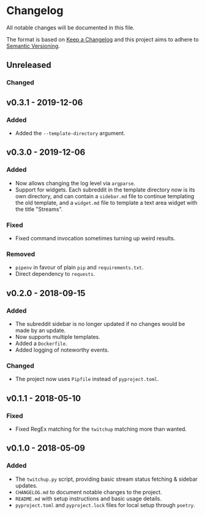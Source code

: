 # Changelog
All notable changes will be documented in this file.

The format is based on [Keep a Changelog](http://keepachangelog.com/en/1.0.0/)
and this project aims to adhere to [Semantic Versioning](http://semver.org/spec/v2.0.0.html).


## Unreleased
### Changed


## v0.3.1 - 2019-12-06
### Added
- Added the `--template-directory` argument.


## v0.3.0 - 2019-12-06
### Added
- Now allows changing the log level via `argparse`.
- Support for widgets. Each subreddit in the template directory now is its own
  directory, and can contain a `sidebar.md` file to continue templating the old
  template, and a `widget.md` file to template a text area widget with the title
  "Streams".

### Fixed
- Fixed command invocation sometimes turning up weird results.

### Removed
- `pipenv` in favour of plain `pip` and `requirements.txt`.
- Direct dependency to `requests`.


## v0.2.0 - 2018-09-15
### Added
- The subreddit sidebar is no longer updated if no changes would be made by an update.
- Now supports multiple templates.
- Added a `Dockerfile`.
- Added logging of noteworthy events.

### Changed
- The project now uses `Pipfile` instead of `pyproject.toml`.


## v0.1.1 - 2018-05-10
### Fixed
- Fixed RegEx matching for the `twitchup` matching more than wanted.


## v0.1.0 - 2018-05-09
### Added
- The `twitchup.py` script, providing basic stream status fetching & sidebar updates.
- `CHANGELOG.md` to document notable changes to the project.
- `README.md` with setup instructions and basic usage details.
- `pyproject.toml` and `pyproject.lock` files for local setup through `poetry`.

<!-- vim: set textwidth=80 sw=2 ts=2: -->
